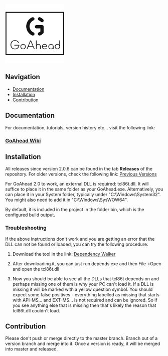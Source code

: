 ![Logo](Logo.png)

## Navigation
* [Documentation](#documentation)
* [Installation](#installation)
* [Contribution](#contribution)


## Documentation
For documentation, tutorials, version history etc... visit the following link:

### [GoAhead Wiki](https://nikola-grunchevski.gitbook.io/goahead/)


## Installation
All releases since version 2.0.6 can be found in the tab **Releases** of the repository. For older versions, check the following link: [Previous Versions](https://www.dropbox.com/sh/jbi2nvswsgffklm/AACL_hHlBd-ejB1yym3bj17la?dl=0)

For GoAhead 2.0 to work, an external DLL is required: tcl86t.dll. It will suffice to place it in the same folder as your GoAhead.exe. Alternatively, you can place it in your System folder, typically under "C:\Windows\System32". You might also need to add it in "C:\Windows\SysWOW64".

By default, it is included in the project in the folder bin, which is the configured build output.


### Troubleshooting

If the above instructions don't work and you are getting an error that the DLL can not be found or loaded, you can try the following procedure:

1. Download the tool in the link:
[Dependency Walker](http://www.dependencywalker.com/)

2. After downloading it, you can just run depends.exe and then File->Open and open the tcl86t.dll

3. Now you should be able to see all the DLLs that tcl86t depends on and perhaps missing one of them is why your PC can't load it. If a DLL is missing it will be marked with a yellow question symbol. You should expect some false positives - everything labelled as missing that starts with API-MS... and EXT-MS... is not required and can be ignored. So if you see anything else that is missing then that's likely the reason that tcl86t.dll couldn't load.

## Contribution
Please don't push or merge directly to the master branch. Branch out of a version branch and merge into it. Once a version is ready, it will be merged into master and released.
